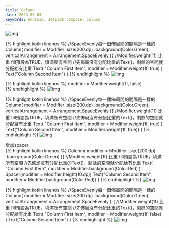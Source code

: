 ```yaml
---
title: Column
date: 2023-05-03
keywords: Android, Jetpack compose, Column
---
```

![img]({{site.imgurl}}/compose/column1.png)  

{% highlight kotlin linenos %}
//SpaceEvenly每一個佈局間的間隔是一樣的
Column(
  modifier = Modifier
    .size(200.dp)
    .background(Color.Green),
  verticalArrangement = Arrangement.SpaceEvenly
){
//Modifier.weight(1f) 比重 fill預設為TRUE，填滿所有空間
  //先佈局沒有分配比重的Text()，剩餘的空間就分配給有比重
  Text(
    "Column First Item",
    modifier = Modifier.weight(1f, true)
  )
  Text("Column Second Item")
}
{% endhighlight %}
![img]({{site.imgurl}}/compose/column2.png)  

{% highlight kotlin linenos %}
modifier = Modifier.weight(1f, false)   
{% endhighlight %}
![img]({{site.imgurl}}/compose/column3.png)

{% highlight kotlin linenos %}
//SpaceEvenly每一個佈局間的間隔是一樣的
Column(
  modifier = Modifier
    .size(200.dp)
    .background(Color.Green),
  verticalArrangement = Arrangement.SpaceEvenly
){
//Modifier.weight(1f) 比重 fill預設為TRUE，填滿所有空間
  //先佈局沒有分配比重的Text()，剩餘的空間就分配給有比重
  Text(
    "Column First Item",
    modifier = Modifier.weight(1f, true)
  )
  Text("Column Second Item",
    modifier = Modifier.weight(1f, true))
}
{% endhighlight %}
![img]({{site.imgurl}}/compose/column4.png)

增加spacer  
{% highlight kotlin linenos %}
Column(
  modifier = Modifier
    .size(200.dp)
    .background(Color.Green)
){
//Modifier.weight(1f) 比重 fill預設為TRUE，填滿所有空間
  //先佈局沒有分配比重的Text()，剩餘的空間就分配給有比重
  Text(
    "Column First Item",
    modifier = Modifier.background(Color.Red)
  )
  Spacer(modifier = Modifier.height(10.dp))
  Text("Column Second Item",
    modifier = Modifier.background(Color.Red))
}
{% endhighlight %}
![img]({{site.imgurl}}/compose/column5.png)  

{% highlight kotlin linenos %}
//SpaceEvenly每一個佈局間的間隔是一樣的
Column(
  modifier = Modifier
    .size(200.dp)
    .background(Color.Green),
  verticalArrangement = Arrangement.SpaceEvenly
) {
  //Modifier.weight(1f) 比重 fill預設為TRUE，填滿所有空間
  //先佈局沒有分配比重的Text()，剩餘的空間就分配給有比重
  Text(
    "Column First Item",
    modifier = Modifier.weight(1f, false)
  )
  Text("Column Second Item")
}
{% endhighlight %} 
![img]({{site.imgurl}}/compose/compose_column1.png) 